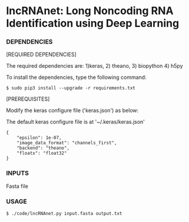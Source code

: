 # lncRNAnet: Long Noncoding RNA Identification using Deep Learning
### DEPENDENCIES
[REQUIRED DEPENDENCIES]

The required dependencies are: 1)keras, 2) theano, 3) biopython 4) h5py

To install the dependencies, type the following command:
```
$ sudo pip3 install --upgrade -r requirements.txt
```
[PREREQUISITES]

Modify the keras configure file ('keras.json') as below:

The default keras configure file is at '~/.keras/keras.json'

```
{
    "epsilon": 1e-07,
    "image_data_format": "channels_first",
    "backend": "theano",
    "floatx": "float32"
}
```
### INPUTS
Fasta file


### USAGE
```
$ ./code/lncRNAnet.py input.fasta output.txt
```

